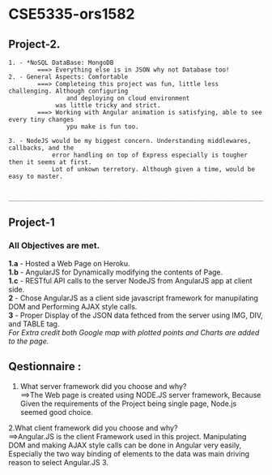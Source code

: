 # CSE5335-ors1582

## Project-2.

    1. - *NoSQL DataBase: MongoDB 
            ===> Everything else is in JSON why not Database too!
    2. - General Aspects: Comfortable
            ===> Completeing this project was fun, little less challenging. Although configuring 
                    and deploying on cloud environment 
                 was little tricky and strict.
            ===> Working with Angular animation is satisfying, able to see every tiny changes 
                    ypu make is fun too.
            
    3. - NodeJS would be my biggest concern. Understanding middlewares, callbacks, and the 
                error handling on top of Express especially is tougher then it seems at first.
                Lot of unkown terretory. Although given a time, would be easy to master.              

      _____________________________________________________________________________________________________________________

## Project-1
### All Objectives are met.
   **1.a** - Hosted a Web Page on Heroku.  
   **1.b** - AngularJS for Dynamically modifying the contents of Page.  
   **1.c** - RESTful API calls to the server NodeJS from AngularJS app at client side.  
   **2**   - Chose AngularJS as a client side javascript framework for manupilating DOM and Performing AJAX style calls.  
   **3**   - Proper Display of the JSON data fethced from the server using IMG, DIV, and TABLE tag.  
        *For Extra credit both Google map with plotted points and Charts are added to the page.*  
## Qestionnaire :

  1. What server framework did you choose and why?  
          ==>The Web page is created using NODE.JS server framework, Because Given the requirements of the Project being single page,
             Node.js seemed good choice.
     
  2.What client framework did you choose and why?  
        ==>Angular.JS is the client Framework used in this project. Manipulating DOM and making AJAX style calls can be done in Angular         very easily, Especially the two way binding of elements to the data was main driving reason to select Angular.JS
  3.
    
